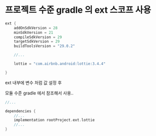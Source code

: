 # 프로젝트 수준 gradle 의 ext 스코프 사용

```groovy
ext {
    addOnSdkVersion = 28
    minSdkVersion = 21
    compileSdkVersion = 29
    targetSdkVersion = 29
    buildToolsVersion = "29.0.2"

    //...

    lottie = "com.airbnb.android:lottie:3.4.4"

}
```

ext 내부에 변수 처럼 값 설정 후 

모듈 수준 gradle 에서 참조해서 사용..

```groovy
//...

dependencies {
    //...
    implementation rootProject.ext.lottie
    //...
}
```